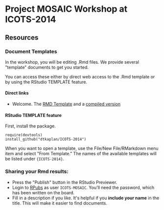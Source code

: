 Project MOSAIC Workshop at ICOTS-2014
==========

## Resources

### Document Templates

In the workshop, you will be editing .Rmd files.  We provide several "template" documents to get you started.

You can access these either by direct web access to the .Rmd template or by using the RStudio TEMPLATE feature.

#### Direct links

* Welcome.  The [RMD Template](inst/rmarkdown/templates/Welcome/skeleton/skeleton.Rmd) and a [compiled version](inst/rmarkdown/templates/Welcome/skeleton/skeleton.html)

#### RStudio TEMPLATE feature

First, install the package.  
```
require(devtools)
install_github("dtkaplan/ICOTS-2014")
```

When you want to open a template, use the File/New File/RMarkdown menu item and select "From Template."  The names of the available templates will be listed under `{ICOTS-2014}`.

### Sharing your Rmd results:

* Press the "Publish" button in the RStudio Previewer.
* Login to [RPubs](www.rpubs.org) as user `ICOTS-MOSAIC`.  You'll need the password, which has been written on the board.
* Fill in a description if you like. It's helpful if you **include your name** in the title.  This will make it easier to find documents. 
